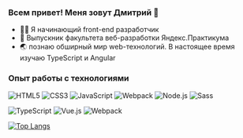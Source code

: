 ### Всем привет! Меня зовут Дмитрий 👋

- 🐱‍🏍 Я начинающий front-end разработчик
- :checkered_flag: Выпускник факультета веб-разработки Яндекс.Практикума
- 🌏 познаю обширный мир web-технологий. В настоящее время изучаю TypeScript и Angular

### Опыт работы с технологиями
![HTML5](https://img.shields.io/badge/_-HTML5-292e33?style=flat-square&logo=html5&logoColor=white)
![CSS3](https://img.shields.io/badge/_-CSS3-292e33?style=flat-square&logo=css3)
![JavaScript](https://img.shields.io/badge/_-JavaScript-292e33?style=flat-square&logo=javascript&logoColor=fff)
![Webpack](https://img.shields.io/badge/_-Webpack-292e33?style=flat-square&logo=webpack&logoColor=white)
![Node.js](https://img.shields.io/badge/_-Node.js-292e33?style=flat-square&logo=node.js&logoColor=white)
![Sass](https://img.shields.io/badge/_-Sass-292e33?style=flat-square&logo=sass&logoColor=white)


![TypeScript](https://img.shields.io/badge/_-TypeScript-292e33?style=flat-square&logo=typescript&logoColor=fff)
![Vue.js](https://img.shields.io/badge/_-Vue.js-292e33?style=flat-square&logo=Vue.js&logoColor=fff)
![Webpack](https://img.shields.io/badge/_-Webpack-292e33?style=flat-square&logo=webpack&logoColor=white)

[![Top Langs](https://github-readme-stats.vercel.app/api/top-langs/?username=Dmitry-lab&layout=compact)](https://github.com/anuraghazra/github-readme-stats)
